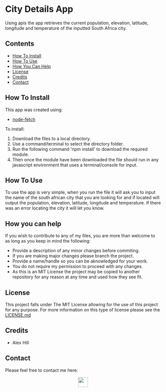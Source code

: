 # City Details App

Using apis the app retrieves the current population, elevation, latitude, longitude and temperature of the inputted South Africa city.


## Contents

- [How To Install](#how-to-install)
- [How To Use](#how-to-use)
- [How You Can Help](#how-you-can-help)
- [License](#license)
- [Credits](#credits)
- [Contact](#contact)

## How To Install

This app was created using:
- [node-fetch](https://www.npmjs.com/package/node-fetch?activeTab=readme)

To install:
1. Download the files to a local directory. 
2. Use a command/terminal to select the directory folder.
3. Run the following command 'npm install' to download the required module.
4. Then once the module have been downloaded the file should run in any javascript environment that uses a terminal/console for input.

## How To Use

To use the app is very simple, when you run the file it will ask you to input the name of the south african city that you are looking for and if located will output the population, elevation, latitude, longitude and temperature. If there was an error locating the city it will let you know. 

## How you can help

If you wish to contribute to any of my files, you are more than welcome to as long as you keep in mind the following:
 - Provide a description of any minor changes before commiting.
 - If you are making major changes please branch the project.
 - Provide a name/handle so you can be aknowledged for your work.
 - You do not require my permission to proceed with any changes.
 - As this is an MIT License the project may be copied to another repository for any reason at any time and used how they see fit.

## License

This project falls under The MIT License allowing for the use of this project for any purpose. For more information on this type of license please see the [LICENSE.md](https://github.com/alexhill-coder/city_Info_task35/blob/main/LICENSE)

## Credits

- Alex Hill

## Contact

Please feel free to contact me here:
<p align=center>
<a href="https://www.linkedin.com/in/alex-hill-webdeveloper">
<img src="https://img.shields.io/badge/-@alex hill webdeveloper-blue?style=for-the-badge&logo=Linkedin&logoColor=white&link=https://www.linkedin.com/in/alex-hill-webdeveloper/" height=32/>
</a>
</p>
